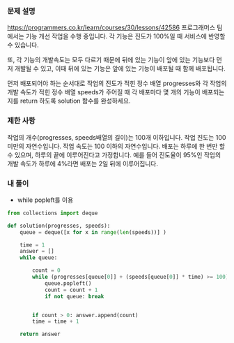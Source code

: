 ### 문제 설명

https://programmers.co.kr/learn/courses/30/lessons/42586
프로그래머스 팀에서는 기능 개선 작업을 수행 중입니다. 각 기능은 진도가 100%일 때 서비스에 반영할 수 있습니다.

또, 각 기능의 개발속도는 모두 다르기 때문에 뒤에 있는 기능이 앞에 있는 기능보다 먼저 개발될 수 있고, 이때 뒤에 있는 기능은 앞에 있는 기능이 배포될 때 함께 배포됩니다.

먼저 배포되어야 하는 순서대로 작업의 진도가 적힌 정수 배열 progresses와 각 작업의 개발 속도가 적힌 정수 배열 speeds가 주어질 때 각 배포마다 몇 개의 기능이 배포되는지를 return 하도록 solution 함수를 완성하세요.

### 제한 사항

작업의 개수(progresses, speeds배열의 길이)는 100개 이하입니다.
작업 진도는 100 미만의 자연수입니다.
작업 속도는 100 이하의 자연수입니다.
배포는 하루에 한 번만 할 수 있으며, 하루의 끝에 이루어진다고 가정합니다. 예를 들어 진도율이 95%인 작업의 개발 속도가 하루에 4%라면 배포는 2일 뒤에 이루어집니다.

### 내 풀이

- while popleft를 이용

```python
from collections import deque

def solution(progresses, speeds):
    queue = deque([x for x in range(len(speeds))] )

    time = 1
    answer = []
    while queue:

        count = 0
        while (progresses[queue[0]] + (speeds[queue[0]] * time) >= 100):
            queue.popleft()
            count = count + 1
            if not queue: break


        if count > 0: answer.append(count)
        time = time + 1

    return answer
```
